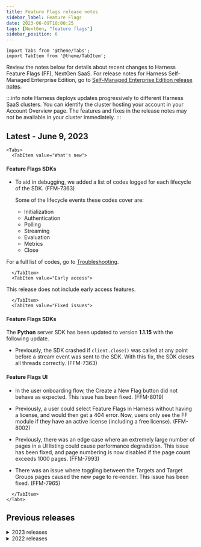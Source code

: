 ```yaml
---
title: Feature Flags release notes
sidebar_label: Feature Flags
date: 2023-06-09T10:00:25
tags: [NextGen, "feature flags"]
sidebar_position: 6
---
```


```mdx-code-block
import Tabs from '@theme/Tabs';
import TabItem from '@theme/TabItem';
```

Review the notes below for details about recent changes to Harness Feature Flags (FF), NextGen SaaS. For release notes for Harness Self-Managed Enterprise Edition, go to [Self-Managed Enterprise Edition release notes](/release-notes/self-managed-enterprise-edition).

:::info note
Harness deploys updates progressively to different Harness SaaS clusters. You can identify the cluster hosting your account in your Account Overview page. The features and fixes in the release notes may not be available in your cluster immediately.
:::

## Latest - June 9, 2023

```mdx-code-block
<Tabs>
  <TabItem value="What's new">
```

#### Feature Flags SDKs

* To aid in debugging, we added a list of codes logged for each lifecycle of the SDK. (FFM-7363)

  Some of the lifecycle events these codes cover are:

  * Initialization
  * Authentication
  * Polling
  * Streaming
  * Evaluation
  * Metrics
  * Close

For a full list of codes, go to [Troubleshooting](/docs/feature-flags/ff-sdks/server-sdks/python-sdk-reference/#troubleshooting).


```mdx-code-block
  </TabItem>
  <TabItem value="Early access">
```

This release does not include early access features.

```mdx-code-block
  </TabItem>
  <TabItem value="Fixed issues">
```

#### Feature Flags SDKs

The **Python** server SDK has been updated to version **1.1.15** with the following update.

* Previously, the SDK crashed if `client.close()` was called at any point before a stream event was sent to the SDK. With this fix, the SDK closes all threads correctly. (FFM-7363)

#### Feature Flags UI

* In the user onboarding flow, the Create a New Flag button did not behave as expected. This issue has been fixed. (FFM-8019)

* Previously, a user could select Feature Flags in Harness without having a license, and would then get a 404 error. Now, users only see the FF module if they have an active license (including a free license). (FFM-8002)

* Previously, there was an edge case where an extremely large number of pages in a UI listing could cause performance degradation. This issue has been fixed, and page numbering is now disabled if the page count exceeds 1000 pages. (FFM-7993)

* There was an issue where toggling between the Targets and Target Groups pages caused the new page to re-render. This issue has been fixed. (FFM-7965)

```mdx-code-block
  </TabItem>
</Tabs>
```

## Previous releases

<details>
<summary>2023 releases</summary>

#### June 7, 2023

##### What's new

This release does not include new features. 

##### Early access

This release does not include early access features.

##### Fixed issues

###### Feature Flags SDKs

* The **Node.js** server SDK has been updated to version **1.2.17** with the following update.

  * Previously, when `client.close()` was called, the SSE stream was not terminated. This fix ensures that the SSE stream is properly terminated. (FFM-8116)

#### June 5, 2023

##### What's new

###### Feature Flags SDKs

* The **Python** server SDK has been updated to version **1.14** with the following updates.

  * The SDK now sends extra headers to backend requests to aid in diagnostics. (FFM-7362)

  * The SDK now retries on failed client authentication requests for specific HTTP errors. If client authentication fails, the SDK serves the default values you provide in `variation` calls. (FFM-7177)

##### Early access

This release does not include early access features.

##### Fixed issues

This release does not include fixed issues.

#### June 1, 2023

##### What's new

This release does not include new features.

##### Early access

This release does not include early access features.

##### Fixed issues

###### Feature Flags UI

* Previously, display of the FF module depended on an internal Harness feature flag. Now, display of the FF module is instead based on having an active license (including 'free'). (FFM-7866)

* Previously when a new user was onboarding in the Feature Flags page, when they selected **Get Started**, they saw a dropdown of flags, even though they hadn't created any flags yet. Now, when users do not have any existing flags, they see a text box that prompts them to create one.

###### Feature Flags SDKs

* The **iOS** client SDK has been updated to version **1.0.4** with the following updates.

  * Fixed the stream connection to have a read timeout of 60 seconds. This enables stale connections to be detected and closed, and retries to be started for polling/SSE connections. (FFM-8051)
  * Fixed a nil pointer dereference bug that caused the SDK to crash under certain conditions. (FFM-8034)

#### May 25, 2023

##### What's new

This release does not include new features.

##### Early access

This release does not include early access features.

##### Fixed issues

###### Feature Flags server

The **FF server** has been updated to version **1.1071.0** with the following updates.

* For customers with a large volume of targets (in the millions), the Target page load time could be slow. Harness has introduced additional indexes to improve the response time of this page. (FFM-7988)

* There was an issue when Git Sync was first configured, a sync was not attempted until a flag was changed or a new one was created. With this fix, a sync is immediately attempted when you configure Git Sync, and the existing flags in your project are backed up to the remote file. (FFM-7681)

###### Feature Flags SDKs

The **Python** server SDK has been updated to version **1.1.12** with the following update.

*  There was an issue where if an error occurred when processing a new stream event, the SDK could potentially log a blank string. This issue has been fixed and the SDK now logs these errors correctly. (FFM-8015)

#### May 24, 2023

##### What's new

This release does not include new features.

##### Early access

This release does not include early access features.

#### Feature Flags SDKs

The **Python** server SDK has been updated to version **1.1.11** with the following update.

* Fixed an issue where the SDK was not evaluating flags with multiple and/or nested prerequisites correctly.

#### May 23, 2023

##### What's new

This release does not include new features.

##### Early access

This release does not include early access features.

##### Fixed issues

###### Feature Flags UI

* The toggle for turning Git Sync on and off was causing the branch settings menu to disappear and display the **Set Up Git Sync** button incorrectly. This issue has been fixed. (FFM-7786)
* The Target and Target Group pages reported successful save and edit operations before the operations completed. This issue has been fixed. (FFM-7609)

#### May 22, 2023

##### What's new

This release does not include new features.

##### Early access

This release does not include early access features.

##### Fixed issues

###### Feature Flags SDKs

The **Ruby** server SDK has been updated to version **1.1.1** with the following updates.

* Fixed evaluator logic. Before, if a target group had multiple clauses, all clauses had to evaluate to true for the entire condition to be true. This logic has been changed to match that of other SDKs. Now only one condition clause needs to be true. (FFM-6503)

* Certain log messages will now be coded with a unique 4-digit number to help identify issues across SDKs. (FFM-7324)
  
  Response code patterns for each SDK stage are:
  * Initialization - 1xxx
  * Auth - 2xxx
  * Close - 3xxx
  * Polling - 4xxx
  * Streaming - 5xxx
  * Evaluation - 6xxx
  * Metrics - 7xxx

#### May 19, 2023

##### What's new

This release does not include new features.

##### Early access

This release does not include early access features.

##### Fixed issues

###### Feature Flags server

The **FF server** has been updated to version **1.1054.2** with the following update.

* The Identifier search filter sometimes incorrectly used a wildcard match. This happened if two flags had overlapping names such as `flag_one` and `flag_one_b`. The detail view of `flag_one_b` sometimes returned `flag_one` details instead. Because flags order by creation, this only happened when flags were created in a certain order. This fix uses an exact match when searching for flag identifiers. (FFM-7928)

#### May 15, 2023

##### What's new

This release does not include new features.

##### Early access

This release does not include early access features.

##### Fixed issues

###### Feature Flags server

* Previously, re-enabling Git Experience did not trigger an immediate Git sync. With this change, flags are synchronized as soon as Git Experience is re-enabled. (FFM-7670)

* Some Git sync operations were failing if there was a large volume of flags and environments. This fix increased the transaction time-out for Git sync calls to allow processing of a large number of the flags. (FFM-7638)

* Policy checks weren't being carried out on flag rules added from the Target Group details page. This issue has been fixed. (FFM-7607)(FFM-7606)

* Previously, Feature Flag permissions and roles assigned to users or user groups in Access Control were applied at the account and project levels, but not at the organization level. With this change, roles and permissions assigned at the organization level are now honored. (FFM-7376)

* When you try to delete a flag that is a prerequisite to another flag, the UI now shows an improved message that explains why this cannot be done: *Cannot delete flag which is a prerequisite for other flags*. (FFM-5105)

#### May 4, 2023

##### What's new

This release does not include new features.

##### Early access

This release does not include early access features.

##### Fixed issues

###### Feature Flags SDKs

* Fixed an issue in the onboarding flow where the flag validation did not work as expected. (FFM-7534)

#### April 26, 2023

##### What's new

This release does not include new features.

##### Early access

This release does not include early access features.

##### Fixed issues

###### Feature Flags SDKs

The **Node.js** server SDK was updated to version **1.2.16** with the following update:

* The eventsource library was opening three separate streams instead of one when the library disconnected and reconnected. This issue has been fixed. (FFM-7412)

#### April 22, 2023

##### What's new

This release does not include new features.

##### Early access

This release does not include early access features.

##### Fixed issues

##### Feature Flags UI

* Fixed an issue where the metrics loading spinner was hanging indefinitely. (FFM-6735)

* Updated the field validation for the **YAML path** field in the Git connection form to prevent entering invalid path names beginning with `./`. (FFM-7448)

#### Latest - April 11, 2023

##### What's new

This release does not include new features.

##### Early access

This release does not include early access features.

##### Fixed issues

##### Feature Flags UI

* Fixed an issue where the metrics loading spinner was hanging indefinitely. (FFM-6735)

* Updated the field validation for the **YAML path** field in the Git connection form to prevent entering invalid path names beginning with `./`. (FFM-7448)

#### April 11, 2023

##### What's new

This release does not include new features.

##### Early access

This release does not include early access features.

##### Fixed issues

###### Feature Flags UI

Fixed an issue where users with reduced access could not create Feature Flags SDK Keys as a result of a permission mismatch between the frontend and backend. (FFM-7295)

#### April 10, 2023

##### What's new

* The UI now provides improved RBAC messaging when trying to toggle or edit a flag in an environment without the correct permissions. (FFM-7234)

##### Early access

This release does not include early access features.

##### Fixed issues

###### Feature Flags server

The **FF server** has been updated to version **1.1007.0** with the following updates.

* Previously, the number of flags returned in the **Target Management** page was capped at 100.  This change lets Harness show all flags even if the number is greater than 100. (FFM-7457)
* Feature Flag identifiers now follow the same guidelines as the Harness Platform entities. This means they can include a `$` in the name. (FFM-7436)
* Previously, FF was only checking permissions at the account and project level. With this update, permissions and roles assigned at the organization level will also be honored. (FFM-7376)


#### April 5, 2023

##### What's new

This release does not include new features.

##### Early access

This release does not include early access features.

##### Fixed issues

###### Feature Flags SDKs

* The **Python** server SDK has been updated to version **1.1.10** with the following update.
  * The SDK now logs an error if an evaluation fails and the default variation is returned. (FFM-7360)

* The **Ruby** server SDK has been updated to version **1.1.0** with the following updates.
  * Metrics counters are now stored in a map, instead of a queue, for more efficient memory usage. The metric payload size should now also be smaller, resulting in more efficient network bandwidth usage. (FFM-7285)
  * Improved the authentication retry logic to only retry on certain HTTP codes. Certain error codes will be treated as transient and others not. Ensured that while the SDK is authenticating, default values are served. (FFM-7325)
  * Added a Ruby on Rails example in the SDK [repository](https://github.com/harness/ff-ruby-server-sdk). (FFM-6926)
  * Disabling the metrics processor didn't disable entries being written to the queue, causing an eventual memory leak. This fix corrects this behavior. (FFM-6965)
  * Added TLS support to the SDK and updated the documentation in the SDK [repository](https://github.com/harness/ff-ruby-server-sdk).

* The **Apex** server SDK has been updated to version **beta 0.5.1** with the following update.
  * The JSON parsing code was unable to parse the fields `createdAt` and `modifiedAt` in the Target Segment response, because the values were too large for an Integer data type. This issue has been fixed. (FFM-7812)

#### April 4, 2023

##### What's new

This release does not include new features.

##### Early access

This release does not include early access features.

##### Fixed issues

###### Feature Flags SDKs

The **Node.js** server SDK was updated to version **1.2.15** with the following update.

* Occasionally, the retry strategy could open several event streams at once if the application disconnected intermittently. This issue has been fixed and the SDK opens only one stream when the EventSource library reconnects. (FFM-7412)
* The EventSource library was updated to version 2.1.4. (FFM-7421)

#### March 30, 2023

##### What's new

This release does not include new features.

##### Early access

This release does not include early access features.

##### Fixed issues

###### Feature Flags server

The **FF server** has been updated to version **1.979.0**, with the following update.

* Before this update, targets never expired. Now, targets expire if they have not been updated for 60 days, except when used in flag rule, or when part of a target group's include/exclude lists. For more information, go to [How targets expire](/docs/feature-flags/ff-target-management/add-targets#how-targets-expire).

###### Feature Flags SDKs

* The **Java server SDK** has been updated to version **1.2.2**, with the following updates.

  * Minor internal changes were made to make it easier for developers to use classes that were previously marked private.

* The **Go server SDK** has been updated to version **0.1.8** with the following update.

  * Previously, a few logs on startup would use fmt.Println() instead of using the custom logger passed in via harness.WithLogger(logger). This could cause these startup logs to be in a different format, and appear to be logged at an `error` level instead of logged correctly as `debug`. This has been resolved and all logs emitted by the SDK now go through the custom logger if it's passed in. (FFM-7347)

#### March 29, 2023

##### What's new

This release does not include new features.

##### Early access

This release does not include early access features.

##### Fixed issues

###### Feature Flags SDKs

The **Go server SDK** has been updated to version **0.1.7**, with the following updates.

* Previously if a custom logger was passed in to the SDK through the harness.WithLogger(logger) function, the custom logger was not used when logging HTTP requests. This could cause HTTP request logs to be in a different format, and appear to be logged at an `error` level instead of correctly logged `debug`. This has been resolved, and all logs emitted by the SDK now go through the custom logger if it's passed in. (FFM-7327)

* Added a flag code cleanup example and some information on how to run the example in the [Go SDK repository](https://github.com/harness/ff-golang-server-sdk). (FFM-6794)

* Added documentation in the [Harness flag_cleanup repository](https://github.com/harness/flag_cleanup) on how to clean up flags automatically using Harness pipelines. (FFM-6796)


#### March 28, 2023

##### What's new

The [**Erlang server SDK**](/docs/feature-flags/ff-sdks/server-sdks/erlang-sdk-reference), which was in Beta, has been released as GA with version **1.0.0**. This release includes the following updates.

* **Breaking changes**

  - Changes to mulit-instance behavior. Go to the [Readme](https://github.com/harness/ff-erlang-server-sdk#run-multiple-instances-of-the-sdk) for updated instructions and code samples for the following:
    - If you define a multi-instance configuration, and one of the instances (including the default instance) fails to authenticate, then the other instances do not attempt to start, and the SDK does not boot.
    - You can choose not to start the default instance.

* **Enhancements**
  - The SDK is now available on [hex.pm](https://hex.pm/).
  - Improved logging for debugging purposes

##### Early access

This release does not include early access features.

##### Fixed issues

###### Feature Flags SDKs

The **Erlang server SDK** was released as GA, version **1.0.0**, and includes the following bug fix:

* There was an issue in multi-instance functionality that prevented users from starting up multiple instances. This issue has been fixed. (FFM-7187)

#### March 23, 2023

##### What's new

This release does not include new features.

##### Early access

This release does not include early access features.

##### Fixed issues

###### Feature Flags SDKs

The **Node.js server SDK** has been updated to version **1.2.14** with the following updates:

* The EventSource library was updated to version 2.1.3. (FFM-7198)
* On streaming errors, the error was not included in the `retrying` event payload. This fix adds the error to the payload. (FFM-7198)
* Checks were added to see if errors are eligible for retries, and if not, the SDK stops retrying. (FFM-7198)
* The SDK now logs each retry. This ensures the most recent error is logged if errors change during retries. (FFM-7198)


#### March 23, 2023

##### What's new

This release does not include new features.

##### Early access

This release does not include early access features.

##### Fixed issues

###### Feature Flags SDKs

The **Node.js server SDK** has been updated to version **1.2.13** with the following update:

* A race condition during initialization could cause some flag evaluation calls (when called immediately after calling waitForInitialization) to return the default value instead of the actual evaluated value. This issue has been fixed. (FFM-7289) 


#### March 21, 2023

##### What's new

This release does not include new features.

##### Early access

This release does not include early access features.

##### Fixed issues

###### Feature Flags server

The **FF server** has been upated to version **1.968.0** and includes the following updates:

* When searching for a flag, the search filter sometimes failed if the flag description was null rather than empty. This issue has been fixed. (FFM-7213)
* When using GitSync to save a flag with a floating point value, the feature flag service generated an error.
The service now correctly handles floating point numbers saved from Git. (FFM-7118)


#### March 16, 2023

##### What's new

This release does not include new features.

##### Early access

This release does not include early access features.

##### Fixed issues

###### Feature Flags SDKs

The **Java server SDK** has been updated to version **1.2.1** and includes the following update:

* When an SDK key was not supplied, the SDK continually retried. This issue was fixed and now, if authentication fails, the SDK no longer retries constantly, and instead generates a MissingSdkKeyException. (FFM-7214)


#### March 15, 2023

##### What's new

This release does not include new features.

##### Early access

This release does not include early access features.

##### Fixed issues

###### Feature Flags SDKs

The **Node.js server SDK** has been updated to version **1.2.12** and includes the following update:

* The event source was updated to version 2.1.2. This adds eligible errors to the `retrying` event payload. (FFM-7198)

#### March 09, 2023

##### What's new

This release does not include new features.

##### Early access

This release does not include early access features.

##### Fixed issues

###### Feature Flags SDKs

The **Java server SDK** has been updated to version **1.2.0** and includes the following updates:

* Improved support for TLS allows custom CA certificates to be provided. (FFM-7004)
* A new HTTP header, `Harness-SDK-Info`, was added. This header helps the Feature Flag service identify connected client SDKs apart from server SDKs. (FFM-7038)
* Error handling for invalid SDK keys has been improved. (FFM-6964)

#### March 08, 2023

##### What's new

This release does not include new features.

##### Early access

This release does not include early access features.

##### Fixed issues

###### Feature Flags UI

- Onboarding examples displayed a flag name instead of the required flag identifier. This issue is now fixed. (FFM-6921)

#### March 02, 2023

##### What's new

This release does not include new features.

##### Early access

This release does not include early access features.

##### Fixed issues

###### Feature Flag SDKs

The **Node.js server SDK** has been updated to version **1.2.11** and includes the following updates:

- All three retry strategies no longer fire off their initial retry at the same time. (FFM-7002)
- The eventsource library now closes correctly if `eventsource.close` is called while it's in a RETRYING state. (FFM-7002)
- The SDK no longer retries on 40x errors. It now only retries on 50x and I/O errors. (FFM-7002)


#### February 24, 2023

##### What's new

This release does not include new features.

##### Early access

This release does not include early access features.

##### Fixed issues

###### Feature Flag SDKs

The **Node.js server SDK** has been updated to version **1.2.10** and includes the following updates:
- The Node.js SDK uses the eventsource library. **In rare cases**, an issue occurred when a 500 response was received from the remote system, the connection seemed to close and stop retrying. However, if it received an unspecified error, for example if the endpoint doesn’t exist or goes down suddenly, or if the remote system closed the connection, then the SDK tried to connect to the /stream endpoint every second, forever. This issue was resolved with the following updates:

  - The SDK now falls back to polling if the stream disconnects. (FFM-4204)
  - The SDK attempts to reconnect on retryable errors using an exponential backoff and retry strategy provided by the Harness fork of eventsource. (FFM-4204)
  - A new retry event is emitted so the SDK can log the current retry attempt. (FFM-4204)

#### February 21, 2023

##### What's new

This release does not include new features.

##### Early access

This release does not include early access features.

##### Fixed issues

###### Feature Flag SDKs

The **Python server SDK** has been updated to version **1.1.9** and includes the following update:
* SSE updates were stopping due to a lost connection. Now, the SSE connection is reestablished if it drops. (FFM-6932) 

#### February 15, 2023

##### What's new

This release does not include new features.

##### Early access

This release does not include early access features.

##### Fixed issues

###### Feature Flag SDKs

The **.NET server SDK** has been updated to version **1.1.7** and includes the following updates:

* The default poll interval was corrected from 20 seconds to 60 seconds, consistent with the other SDKs. (FFM-3691)
* The SSE EventSource was not detecting that a connection may have dropped. The SDK will now reconnect correctly if it loses its connection to the stream endpoint. (FFM-6877)

#### February 9, 2023

##### What's new

This release does not include new features.

##### Early access

This release does not include early access features.

##### Fixed issues

###### Feature Flag SDKs

- The **Flutter client SDK** has been updated to version **1.0.10** and includes the following updates:
  - This SDK now uses Android SDK 1.0.20. (FFM-6822)
  - This update fixes excessive network calls when calling flag evaluation functions. (FFM-6822)

- The **Python server SDK** has been updated to version **1.1.8** and includes the following updates:
  - Added `wait_for_initialization` to the client API, which can be called to block the thread until all groups and flags have been retrieved and loaded into the cache. (FFM-6549)
  - Added `is_initialized` to the client API, which can be called at any time to check if the initial retrieval and caching of groups and flags has been completed. (FFM-6549)

  :::info note
  For an example usage of `wait_for_initialization` go to [the SDK's repository](https://github.com/harness/ff-python-server-sdk/blob/main/examples/wait_for_initialization_example/wait_for_initialization.py).
  :::


#### February 6, 2023

##### What's new

This release does not include new features.

##### Early access

This release does not include early access features.

##### Fixed issues
###### Feature Flags UI

* The **Complete** button at the end of the onboarding flow was always enabled. Now, it is disabled until the user receives a successful evaluation. (FFM-5987)

###### Feature Flag SDKs

The **Python SDK** has been updated to version **1.1.7** and includes the following new feature:

* When adding targets to a group based on conditions, the `in` operator is now case-sensitive in the SDK. (FFM-5991)

  :::info note 
  If you are targeting any groups using the `in` operator, ensure that your target condition takes into account the case sensitivity of the operator.
  :::

#### January 27, 2023

##### What's new

This release does not include new features.

##### Early access

This release does not include early access features.

##### Fixed issues

###### Feature Flag SDKs

The **Java server SDK** has been updated to version **1.1.11** and includes the following changes:

- Timeout errors were logged due to the code calling `awaitTermination()` before `shutDown()` when stopping the update processor. There was also a misleading warning about the poller not being restarted. These issues have been fixed. (FFM-6581)


#### January 26, 2023

##### What's new

This release does not include new features.

##### Early access

This release does not include early access features.

##### Fixed issues
###### Feature Flag SDKs
- The **React client SDK** has been updated to version **1.1.0** and includes the following changes:
  - You can now listen for errors that are caused by network issues. For more information about this, go to [the SDK's readme file.](https://github.com/harness/ff-react-client-sdk/blob/main/README.md) (FFM-6578)
  - You can now provide the SDK with a set of evaluations that it can serve instantly upon initialization. For more information about this, go to [the SDK's readme file.](https://github.com/harness/ff-react-client-sdk/blob/main/README.md) (FFM-6578) 

- The **Javascript client SDK** has been updated to version **1.8.0** and includes the following change:
  - You can now provide the SDK with a set of evaluations that it can serve instantly upon initialization. For more information about this, go to [the SDK's readme file.](https://github.com/harness/ff-javascript-client-sdk/blob/main/README.md) (FFM-6489)

- The **Android client SDK** has been updated to version **1.0.19** and includes the following changes:
  - A new event was added, `SSE_RESUME`, which fires if the application loses and regains internet.  When the event fires: 
    - The SDK internally reloads all feature config into cache. (FFM-6574)
    - Applications can listen to this event to ensure event listeners don't miss any streamed events during periods of downtime.

#### January 25, 2023

##### What's new

This release does not include new features.

##### Early access

This release does not include early access features.

##### Fixed issues

###### Feature Flag SDKs

The **Go server SDK** has been updated to version **0.1.6** and includes the following update:
* Some target segment include rules were not working for numeric values. This issue has been fixed. (FFM-6384)

#### January 24, 2023

##### What's new

This release does not include new features.

##### Early access

This release does not include early access features.

##### Fixed issues
###### Feature Flag SDKs
- The **Android client SDK** has been updated to version **1.0.18**. This fixes a bug that caused unhandled exception errors due to duplicate callbacks during the SDK initialization. (FFM-6395)
- The **Flutter client SDK** has been updated to version **1.0.8**. This includes the following:
  - Fixed a bug that caused applications to shut down in response to API errors caused by no internet connection. (FFM-6395)
  - Fixed a bug that caused streaming to stop working if internet connectivity was lost. (FFM-6395) 

#### January 23, 2023

##### What's new

This release does not include new features.

##### Early access

This release does not include early access features.

##### Fixed issues
###### Feature Flag SDKs
- The **Javascript SDK** has been updated to version **1.7.0**. This fix adds the `Harness-AccountID` and `Harness-EnvironmentID` fields to the HTTP request header in all calls after the initial authorization request. These values are extracted from the JWT, so you don't need to add a value for them. (FFM-6507)

- The **Android client SDK** has been updated to version **1.0.17**. This includes the following changes:
  - Fixed a bug that caused a 401 error when the SDK tried to send a request to the `stream` endpoint if the request was to a non-production environment. (FFM-4603)
  -   Fixed a bug that caused the SDK to stop working if an identifier isn't provided during the SDK initialization. The SDK will now use the name if you don't provide an identifier. You will receive an error if you don't provide either a name or identifier as at least one of these is required for all client-side SDKs. (FFM-6396)

#### January 21, 2023

##### What's new

This release does not include new features.

##### Early access

This release does not include early access features.

##### Fixed issues

###### Feature Flags authentication service

The Feature Flags authentication service has been updated to version 1.0.6 with the following update:

* The authentication service was logging warnings as it tried to authenticate with each cluster in turn. This could produce warnings even when authentication was eventually successful. Now, if authentication is successful, no warnings are logged. (FFM-6557)

#### January 19, 2023

##### What's new

This release does not include new features.

##### Early access

This release does not include early access features.

##### Fixed issues
###### Feature Flags SDKs
- The **Javascript client SDK** has been updated to version **1.6.0**. This includes the following changes:
  - You can now customise the interval of how often metrics data is sent to the metrics endpoint. (FFM-6498)
  - If the metrics data is not successfully posted to the endpoint after two attempts, the data is cleared to ensure the metrics data doesn't get too large and cause performance issues. (FFM-6509)

- The **Java server SDK** has been updated to version **1.1.10**. This includes the following changes:
  -  Improvements to how the metrics endpoint processes platform targets. (FFM-6392)
  -  Fixed a bug that caused an error due to incompatibility with an older version of OkHttp. (FFM-6442)
  
- The **Ruby server SDK** has been updated to version **1.0.6**. This fixes dependency issues with OpenAPI that caused errors when trying to initialize the SDK. (FFM-6523)

#### January 17, 2023

##### What's new

This release does not include new features.

##### Early access

This release does not include early access features.

##### Fixed issues
###### Feature Flags UI

* If you changed the environment, and then opened the **Pipeline** tab or **Environment** tab on a second screen, the environment you set defaulted to the original one. This has been fixed and the environment you select is consistent through all tabs. 


#### January 10, 2023

##### What's new

This release does not include new features.

##### Early access

This release does not include early access features.

##### Fixed issues
###### Feature Flags UI

- Fixed a bug that prevented a completion tick from appearing in the UI after an evaluation had successfully passed. (FFM-6127)

- Fixed an error that caused the Complete button at the end of the Get Started flow to link to the beginning of the flow instead of linking to the expected Feature Flag list page. (FFM-5988)

- Resolved an issue that caused you to scroll unnecessarily when you expanded the target attribute or operator dropdown menus when creating a target. (FFM-5187)

- Fixed a bug where scrollbars were unnecessarily displayed in the target groups section of the targets page during loading. (FFM-4053)

###### Feature Flag SDKs

* The **Ruby server SDK** has been updated to version **1.0.5**. This fixes a bug that caused the SDK to not wait for initialization when using the `wait_for_initialization` method. (FFM-6393)

</details>

<details>
<summary>2022 releases</summary>

#### December 22, 2022

##### What's new

This release does not include new features.

##### Early access

This release does not include early access features.

##### Fixed issues
###### Feature Flags UI

* Resolved an issue that caused the edit section of a pipeline not to load on the Feature Flag module. (FFM-5948)

#### December 15, 2022

##### What's new

This release does not include new features.

##### Early access

This release does not include early access features.

##### Fixed issues

###### Feature Flags SDKs

The Java server SDK has been updated to version 1.1.9 and includes the following update:

* A NullPointerException was thrown when a null target was given. This update fixes the MetricsProcessor to handle nulls correctly. (FFM-6125)

#### December 13, 2022

##### What's new

This release does not include new features.

##### Early access

This release does not include early access features.

##### Fixed issues

**Feature Flags UI**

* Fixed a bug where target names were labelled "UNDEFINED" on the Harness UI if the name contained spaces. (FFM-5866)

**FF SDKs**

The Python SDK has been updated to version 1.1.5. This includes the following changes:

- Fixed a bug where only one target was registered as a metric when multiple, unique targets evaluations were made. (FFM-5995)

- Fixed a bug that caused an error the first time a metrics request was sent. (FFM-5995)

#### December 7, 2022

##### What's new

This release does not include new features.

##### Early access

This release does not include early access features.

##### Fixed issues

**Feature Flags UI**

- Fixed a UI bug where the dialog box during the flag creation was shorter in length than it should be. (FFM-5509)

- Resolved an issue that caused flag lists to load slowly. (FFM-5507)

- Fixed a bug that caused flag pipeline stages to continue to run even if previous stages had failed. (FFM-5289)

- Fixed a minor UI bug where the back and next buttons during the Get Started flow were pushed out of the browser view. (FFM-5086)

- Resolved a minor UI bug that caused the empty state image in the Feature Flags landing page to be incorrectly aligned. (FFM-3839)

**Feature Flag SDKs**

The Java SDK has been updated to version 1.1.8. This version includes the following changes:

- Added a check to ensure the correct variations are served when a flag has nested prerequisite flags. (FFM-5306)
- Fixed a bug where the Target ID set by the customer was being overwritten and set to the default value. (FFM-5471)
- Fixed an issue with our internal dependencies that prevented the Java SDK version 1.1.7 from initializing. (FFM-5944)

#### December 1, 2022

##### What's new

This release does not include new features.

##### Early access

This release does not include early access features.

##### Fixed issues

**Feature Flag SDKs**

- The .NET SDK has been updated to version 1.1.6. This adds a check to ensure the correct variations are served when a flag has nested prerequisite flags. (FFM-5307)

- The Python SDK has been updated to version 1.1.4. This includes the following changes:

  - Added a check to ensure the correct variations are served when a flag has nested prerequisite flags. (FFM-5263)
  - Fixed a bug where requests continuously repeated themselves when using the SDK's streaming mode. (FFM-5352)

#### November 30, 2022

##### What's new

This release does not include new features.

##### Early access

This release does not include early access features.

##### Fixed issues

###### Feature Flags SDKs

The .NET server SDK has been updated to version 1.1.6 with the following update:

* When a flag depended on a prerequisite flag being true, the evaluation failed if the prerequisite flag's variation `value` and `identifier` were identical. This issue has been fixed and the evaluation now works correctly in that case. (FFM-5307)


#### November 29, 2022

##### What's new

This release does not include new features.

##### Early access

This release does not include early access features.

##### Fixed issues

**Feature Flags UI**

- Minor UI bug resolved in which buttons for creating Flags were sometimes pushed out of the browser view. (FFM-5336)

- Added a warning that Flag Variation names cannot contain only numerical characters. (FFM-4581)

- Resolved an issue where the Getting Started flow was inadvertently showing only Xamarin instructions in some cases. (FFM-5203)

**Feature Flag SDKs**

The Android SDK has been updated to version 1.0.14. This update fixes a bug that prevented metric data from appearing in the UI.

#### November 21, 2022

##### What's new

A new React Client SDK has been released for Feature Flags as version 1.0.0. To read more about this SDK, see the Reference Guide and the GitHub repository.

##### Early access

This release does not include early access features.

##### Fixed issues

**Feature Flag SDKs**

- The Ruby SDK has been updated to version 1.0.3. This fixes the following issues:

  - The SDK is now compatible with Ruby 2.6. (FFM-5354)
  - Some JSON was being incorrectly rendered in Flag responses. This has been fixed and responses are in the correct format. (FFM-4755)
  - When using a prerequisite Flag, if the identifier and value were not identical, the wrong value for the original Flag was returned. Now, the correct value is returned. (FFM-5355)
  - Target groups were storing data incorrectly due to an incorrect variable, the variable has now been fixed and data is stored correctly. (FFM-4058)

#### November 11, 2022

##### What's new

This release does not include new features.

##### Early access

This release does not include early access features.

##### Fixed issues

**Feature Flags UI**

* When submitting an invalid YAML file for Feature Flag steps in a Pipeline, you now receive an error describing why the YAML is invalid. Previously the incorrect YAML was accepted and only showed a general error during pipeline execution. (FFM-4557)

**Feature Flag SDKs**

- The Java SDK has been updated to version 1.1.6.0. This fixes the following issues:

  - A bug where sometimes the SDK was not closed before making a new request. (FFM-3246)

  - Previously when setting metrics to false, the metrics weren't posted but continued to queue. This has been fixed so that they don't queue, therefore saving memory. (FFM-3694)

  - The Java SDK previously took the first value for Flag rules, instead of cycling through all the rules, so the Flag was not evaluated as expected. This issue has been resolved and the SDK now successfully goes through and evaluates the list of rules for the IN clause. (FFM-4744)

  - A thread leak was fixed for the metrics processor. (FFM-4849)

  - Previously the OR and AND operators for Target Group attribute rules were both treated as AND operators. Now, the OR operator works correctly. (FFM-4808)

  - An inconsistency in the percentage distribution of multivariate Flags has been fixed, so the percentages now work correctly. (FFM-4830)

#### November 6, 2022

##### What's new

This release does not include new features.

##### Early access

This release does not include early access features.

##### Fixed issues

**Feature Flags UI**

- Added validation messages to Flag pipelines to ensure you know which fields must be completed for your pipeline to run successfully. (FFM-3176)

- Fixed a bug that was causing some failure strategies not to show on Feature Flag Pipeline stages. (FFM-4844)

**Feature Flag SDKs**

The Android SDK has been updated to 1.0.13.

* This fixes a bug where metric data was not showing in the UI.

#### October 31, 2022

##### What's new

This release does not include new features.

##### Early access

This release does not include early access features.

##### Fixed issues

- **Javascript SDK**

  The Javascript SDK has been updated to 1.4.14.

  This fixes a bug to ensure that Target identifiers are sent as a string before authorization, to prevent authorization errors. (FFM-5104)

- **.NET SDK**

  The .NET SDK has been updated to 1.1.5.

  The SDK will now print debug logs for analytics to the console. (FFM-4835)

- **Java SDK**

  The Java SDK has been updated to 1.1.5.3. This fixes the following bugs:

  - OR conditions being incorrectly treated as AND conditions. (FFM-4808)

  - Multivariate Flags using percentage roll-outs showing inconsistent amounts of results based on the inserted percentages. (FFM-4830)

#### October 25, 2022

##### What's new

This release does not include new features.

##### Early access

This release does not include early access features.

##### Fixed issues

* A potential race condition during initialization was detected in the Android SDK version 1.0.11. This issue has been resolved in version 1.0.12.

#### October 21, 2022

##### What's new

This release does not include new features.

##### Early access

This release does not include early access features.

##### Fixed issues

- Some accounts were not able to use failure strategies on their Feature Flags pipeline stages. We've fixed this bug and all accounts can now use failure strategies. (FFM-4844)
- On the Harness Platform, any Get Started with Feature Flag buttons will now take you directly to the first stage of the Get Started flow, instead of the Overview page. (FFM-4740)

#### October 20, 2022

##### What's new

This release does not include new features.

##### Early access

We've released a beta version of an Apex SDK for Feature Flags.

For more information and to access this SDK, see the Apex SDK reference guide and the GitHub repository.

##### Fixed issues

The Python server SDK has been updated to version 1.1.3. (FFM-4744)

* This fixes a bug where OR conditions in Target Groups were incorrectly treated as AND conditions. If you use Target Group functionality, make sure to upgrade to this latest version as soon as possible.

#### October 18, 2022

##### What's new

You can now add a default pipeline to your Feature Flags that will be applied when you add targeting rules, or when you enable or disable a Flag. This means that you can ensure your Flag changes go through the process you want them to, allowing for better security and more consistent operations. For example, you can add an approval step so all your production Flag changes must be approved before they are executed, or you can send a Slack notification every time a Flag changes.

For more information about how to use a default pipeline for your Flags, go to Add a Default Pipeline for Flag Changes.

##### Early access

This release does not include early access features.

##### Fixed issues

The Java Server SDK has been updated to version 1.1.5.2. (FFM-4744)

* This fixes a notable bug where Target Group evaluations with multiple attributes were not evaluated beyond the first listed attribute. If you use Target Group functionality, make sure to upgrade to this latest version as soon as possible.

#### October 5, 2022

##### What's new

This release does not include new features.

##### Early access

This release does not include early access features.

##### Fixed issues

* The Go SDK has been updated to version 0.1.3 to fix the SDK's internal dependencies. You do not need to take any action. (FFM-4678)

#### September 29, 2022

##### What's new

This release does not include new features.

##### Early access

This release does not include early access features.

##### Fixed issues

* The audit log for a Feature Flag previously didn't show human-friendly messages and did not log all changes, making it difficult to understand what was updated. This has now been fixed and the audit log shows easy to understand messages for all events including adding or removing a clause, or adding an item to the exclusion list. (FFM-4481)

#### September 26, 2022

##### What's new

For self-serve customers, you can now create and upgrade a Feature Flags subscription directly through the Harness Platform instead of contacting our Sales team, meaning you can manage your subscription quickly, securely, and at any time.

For information about the current plans you can subscribe to, go to Pricing & Plans. For more information about how to use subscriptions, go to Subscribe to Feature Flags.

##### Early access

This release does not include early access features.

##### Fixed issues

This release does not include fixed issues.

#### September 9, 2022

##### What's new

The Feature Flag PHP SDK has been released. This means you can now connect an application that uses PHP when using Harness Feature Flags.

For more information about the PHP SDK, go to the PHP Reference Guide. For information about Feature Flag SDKs, go to our SDK Overview.

To get the SDK, go to our PHP Git Repository.

##### Early access

This release does not include early access features.

##### Fixed issues

The Node.js SDK has been updated to version 1.2.8. (FFM-4494)

* This update fixed a bug that caused the SDK to unexpectedly shut down when a Target Group was deleted. This has been fixed and you can now deleted Target Groups without issue.

#### September 1, 2022

##### What's new

This release does not include new features.

##### Early access

This release does not include early access features.

##### Fixed issues

The .NET SDK has been updated to version 1.1.4. (FFM-4463)

* This update fixed a bug that occurred when running the SDK with the Relay Proxy in offline mode. This has been fixed and the SDK can now run the Relay Proxy in offline mode.

#### August 31, 2022

##### What's new

This release does not include new features.

##### Early access

This release does not include early access features.

##### Fixed issues

* The Python SDK has been updated to version 1.1.2 to update two of the dependencies in the SDK. For security purposes, please ensure to update the SDK to this version. (FFM-4425)

#### August 25, 2022

##### What's new

This release does not include new features.

##### Early access

This release does not include early access features.

##### Fixed issues

###### Feature Flag SDKs

The .NET SDK has been updated to version 1.1.3. Fixes in this update include:

- The package name for the SDK has changed from ff-netF48-server-sdk to ff-dotnet-server-sdk. To use this version, make sure you remove the old package name and use the new one.

- The sample app in the .NET SDK Git repository has been updated to the new version 1.1.3. (FFM-3651)

- The default configuration of the .NET SDK didn't have analytics enabled. (FFM-3520)

  This has been fixed and analytics is now set to true and enabled as default.

- When using the Relay Proxy with the .NET SDK, the URL for sending events was incorrect. (FFM-3652)

  The events URL has now been updated so it directs to the correct place.

- The .NET SDK README file has been updated to rename the Target data. (FFM-3759)

  The example Target data is now consistent across the sample code in the README and the SDK Reference Guide.

- The .NET SDK README file has updated to remove an extra period and a reference to debugging that was causing the example to fail. (FFM-4306)
  You can now run the example successfully.

- When evaluating Target Groups that used an IN operator, the SDK was only evaluating the first Target. (FFM-4358)
  The logic has now been fixed so that the SDK will check all values when an IN operator is used for a Target Group.

###### Relay proxy

* The proxy had a dependency on a JWT package that is no longer maintained. This fix updated the JWT dependency to a package that is maintained. (FFM-3867)
* The proxy had a dependency on ff-server, which is in a private repository. This fix removed the dependency on ff-server. (FFM-3965)
* Harness provided a tool to generate offline config files. For details, go to [Run the Relay Proxy in offline mode](/docs/feature-flags/relay-proxy/deploy-relay-proxy#run-the-relay-proxy-in-offline-mode) (FFM-3772)

#### August 18, 2022

##### What's new

This release does not include new features.

##### Early access

This release does not include early access features.

##### Fixed issues

**Feature Flags UI**

- When creating a stage on pipeline template, Name and Description fields were displayed . (FFM-4098)

  As these fields are not required for creating a stage using a template, they have been removed from the About your Stage screen. You will no longer be able to enter a name and description for stages on a Pipeline template, but note this applies to templates only.

- When using a Pipeline and configuring a Flag stage, only the first 15 Flags in your Project would appear as an option in the Select Flag menu. (FFM-3716)

  This has been fixed and you can now select any Flag in your Project.

**Feature Flag SDKs**

The Python SDK has been updated to Version 1.1.1. Fixes in this update include:

- Removing the type of Flag check on Prerequisite Flags. (FFM-3868)

  Previously, if you created a Multivariate Flag as a Prerequisite Flag, once you turned the Flag on you couldn't turn it off again. This bug has been fixed and you can now turn Flags with Multivariate Prerequisite Flags.

- The Node.js SDK has been updated to Version 1.2.7. Fixes in this update include:
  - When using conditions for Target Groups, and conditions were treated as or conditions, meaning some Targets were not selected. (FFM-4331)
    This has now been fixed and conditions are treated correctly.

#### August 8, 2022

##### What's new

This release does not include new features.

##### Early access

This release does not include early access features.

##### Fixed issues

**Feature Flags UI**

- On the Harness Platform, when no Environment had been added to a project, the tooltip for a Flag toggle was displaying HTML. (FFM-4094)

  This has been fixed to remove the raw HTML text.

- On the Harness Platform, when the value of a Variation was set as a long non-breaking string, the content on the left bar of the Flag detail page overflowed into the main content of the page. (FFM-4010)

  This has been fixed so that the value will now wrap correctly.

**Feature Flag SDKs**

The Go SDK has been updated to Version 0.1.2. Fixes in this update include:

- The polling interval is now measured in seconds instead of minutes. (FFM-3676)
  This means the interval is now 60 seconds, instead of 1 minute. If you are using the default configuration, there are no actions for you. If you configured the polling interval, you need to convert the configuration from minutes to seconds. For more information, see Configure the SDK in the Go SDK Reference Guide.
- A check has been added to ensure that when a Flag has nested Prerequisite Flags, the correct Variations are served. (FFM-4043)
  You can now turn off analytics using the Go SDK. For more information, see Configure the SDK in the Go SDK Reference Guide. (FFM-3677)

#### August 1, 2022

##### What's new

This release does not include new features.

##### Early access

This release does not include early access features.

##### Fixed issues

- During the Feature Flag Getting Started tutorial on the Harness Platform, some buttons displayed an extra + symbol. (FFM-4056)

  This has been fixed and the extra symbols have been removed.

- On the Feature Flags UI, when adding a Flag to a Target, some text boxes did not adjust to fit the full width of the table. (FFM-4055)

  This has now been fixed and the text boxes adjust as necessary.

#### July 27, 2022

##### What's new

This release does not include new features.

##### Early access

This release does not include early access features.

##### Fixed issues

* An issue where Flag Evaluations were always returning the default Variation in the Feature Flag Node.js SDK has been fixed. Previously, if the Target you sent to Evaluate against a Flag was part of a Target Group, the default Variation was always returned instead of the valid Variation for that Flag. This is now fixed and the correct Variation is returned for all Targets. (FFM-4175)

* Due to this fix, the Feature Flag Node.js SDK has been updated to version 1.2.6.

#### July 18, 2022

##### What's new

This release does not include new features.

##### Early access

This release does not include early access features.

##### Fixed issues

* On the Harness UI, when you deleted the Environment you were currently active in, the identifier for that Environment should have been removed from the URL but wasn't. (FFM-3984) This issue has been fixed and the Environment identifier is now removed from the URL when you delete an active Environment.

#### July 11, 2022

##### What's new

This release does not include new features.

##### Early access

This release does not include early access features.

##### Fixed issues

- On the Target and Target Group page UI, when there are no Flag rules added the layout is now correctly aligned and stretches to the full available height. (FFM-3931)

- On the Flags page UI, when you enter a search term that returns no results, the search bar is no longer cleared and you can use the Clear Search button. (FFM-3877)

- When filtering Flags and you receive more than a single page of results then reset the filter or select another filter, the page number is updated correctly. (FFM-3876)
- When editing a multivariate Flag that has two Variations, the trash icon is now displayed at the end of each Variation row. (FFM-3714)

- The Retry button displayed when there is an error now reloads the Flag endpoint instead of the Environment endpoint. (FFM-3713)

- On the Flag details page, the Save or Cancel footer now aligns correctly with the panel. (FFM-3712)

</details>
